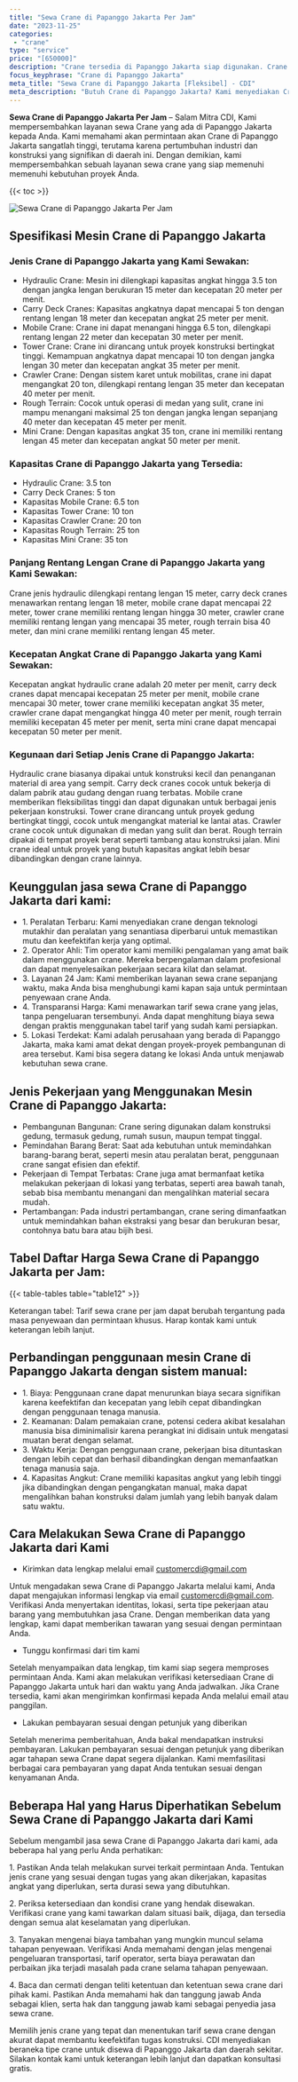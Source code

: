 ```yaml
---
title: "Sewa Crane di Papanggo Jakarta Per Jam"
date: "2023-11-25"
categories:
 - "crane"
type: "service"
price: "[650000]"
description: "Crane tersedia di Papanggo Jakarta siap digunakan. Crane sering digunakan untuk proyek konstruksi sebagai alat angkat berat yang tangguh. Hubungi kami untuk info lengkap."
focus_keyphrase: "Crane di Papanggo Jakarta"
meta_title: "Sewa Crane di Papanggo Jakarta [Fleksibel] - CDI"
meta_description: "Butuh Crane di Papanggo Jakarta? Kami menyediakan Crane berkualitas untuk proyek pembangunan. Segera konsultasi gratis."
---
```


**Sewa Crane di Papanggo Jakarta Per Jam** – Salam Mitra CDI, Kami mempersembahkan layanan sewa Crane yang ada di Papanggo Jakarta kepada Anda. Kami memahami akan permintaan akan Crane di Papanggo Jakarta sangatlah tinggi, terutama karena pertumbuhan industri dan konstruksi yang signifikan di daerah ini. Dengan demikian, kami mempersembahkan sebuah layanan sewa crane yang siap memenuhi memenuhi kebutuhan proyek Anda.

{{< toc >}}

![Sewa Crane di Papanggo Jakarta Per Jam](/images/crane/crane-22.jpg)

## Spesifikasi Mesin Crane di Papanggo Jakarta

### Jenis Crane di Papanggo Jakarta yang Kami Sewakan:

*   Hydraulic Crane: Mesin ini dilengkapi kapasitas angkat hingga 3.5 ton dengan jangka lengan berukuran 15 meter dan kecepatan 20 meter per menit.
*   Carry Deck Cranes: Kapasitas angkatnya dapat mencapai 5 ton dengan rentang lengan 18 meter dan kecepatan angkat 25 meter per menit.
*   Mobile Crane: Crane ini dapat menangani hingga 6.5 ton, dilengkapi rentang lengan 22 meter dan kecepatan 30 meter per menit.
*   Tower Crane: Crane ini dirancang untuk proyek konstruksi bertingkat tinggi. Kemampuan angkatnya dapat mencapai 10 ton dengan jangka lengan 30 meter dan kecepatan angkat 35 meter per menit.
*   Crawler Crane: Dengan sistem karet untuk mobilitas, crane ini dapat mengangkat 20 ton, dilengkapi rentang lengan 35 meter dan kecepatan 40 meter per menit.
*   Rough Terrain: Cocok untuk operasi di medan yang sulit, crane ini mampu menangani maksimal 25 ton dengan jangka lengan sepanjang 40 meter dan kecepatan 45 meter per menit.
*   Mini Crane: Dengan kapasitas angkat 35 ton, crane ini memiliki rentang lengan 45 meter dan kecepatan angkat 50 meter per menit.

### Kapasitas Crane di Papanggo Jakarta yang Tersedia:

*   Hydraulic Crane: 3.5 ton
*   Carry Deck Cranes: 5 ton
*   Kapasitas Mobile Crane: 6.5 ton
*   Kapasitas Tower Crane: 10 ton
*   Kapasitas Crawler Crane: 20 ton
*   Kapasitas Rough Terrain: 25 ton
*   Kapasitas Mini Crane: 35 ton

### Panjang Rentang Lengan Crane di Papanggo Jakarta yang Kami Sewakan:

Crane jenis hydraulic dilengkapi rentang lengan 15 meter, carry deck cranes menawarkan rentang lengan 18 meter, mobile crane dapat mencapai 22 meter, tower crane memiliki rentang lengan hingga 30 meter, crawler crane memiliki rentang lengan yang mencapai 35 meter, rough terrain bisa 40 meter, dan mini crane memiliki rentang lengan 45 meter.

### Kecepatan Angkat Crane di Papanggo Jakarta yang Kami Sewakan:

Kecepatan angkat hydraulic crane adalah 20 meter per menit, carry deck cranes dapat mencapai kecepatan 25 meter per menit, mobile crane mencapai 30 meter, tower crane memiliki kecepatan angkat 35 meter, crawler crane dapat mengangkat hingga 40 meter per menit, rough terrain memiliki kecepatan 45 meter per menit, serta mini crane dapat mencapai kecepatan 50 meter per menit.

### Kegunaan dari Setiap Jenis Crane di Papanggo Jakarta:

Hydraulic crane biasanya dipakai untuk konstruksi kecil dan penanganan material di area yang sempit. Carry deck cranes cocok untuk bekerja di dalam pabrik atau gudang dengan ruang terbatas. Mobile crane memberikan fleksibilitas tinggi dan dapat digunakan untuk berbagai jenis pekerjaan konstruksi. Tower crane dirancang untuk proyek gedung bertingkat tinggi, cocok untuk mengangkat material ke lantai atas. Crawler crane cocok untuk digunakan di medan yang sulit dan berat. Rough terrain dipakai di tempat proyek berat seperti tambang atau konstruksi jalan. Mini crane ideal untuk proyek yang butuh kapasitas angkat lebih besar dibandingkan dengan crane lainnya.

## Keunggulan jasa sewa Crane di Papanggo Jakarta dari kami:

*   1\. Peralatan Terbaru: Kami menyediakan crane dengan teknologi mutakhir dan peralatan yang senantiasa diperbarui untuk memastikan mutu dan keefektifan kerja yang optimal.
*   2\. Operator Ahli: Tim operator kami memiliki pengalaman yang amat baik dalam menggunakan crane. Mereka berpengalaman dalam profesional dan dapat menyelesaikan pekerjaan secara kilat dan selamat.
*   3\. Layanan 24 Jam: Kami memberikan layanan sewa crane sepanjang waktu, maka Anda bisa menghubungi kami kapan saja untuk permintaan penyewaan crane Anda.
*   4\. Transparansi Harga: Kami menawarkan tarif sewa crane yang jelas, tanpa pengeluaran tersembunyi. Anda dapat menghitung biaya sewa dengan praktis menggunakan tabel tarif yang sudah kami persiapkan.
*   5\. Lokasi Terdekat: Kami adalah perusahaan yang berada di Papanggo Jakarta, maka kami amat dekat dengan proyek-proyek pembangunan di area tersebut. Kami bisa segera datang ke lokasi Anda untuk menjawab kebutuhan sewa crane.

## Jenis Pekerjaan yang Menggunakan Mesin Crane di Papanggo Jakarta:

*   Pembangunan Bangunan: Crane sering digunakan dalam konstruksi gedung, termasuk gedung, rumah susun, maupun tempat tinggal.
*   Pemindahan Barang Berat: Saat ada kebutuhan untuk memindahkan barang-barang berat, seperti mesin atau peralatan berat, penggunaan crane sangat efisien dan efektif.
*   Pekerjaan di Tempat Terbatas: Crane juga amat bermanfaat ketika melakukan pekerjaan di lokasi yang terbatas, seperti area bawah tanah, sebab bisa membantu menangani dan mengalihkan material secara mudah.
*   Pertambangan: Pada industri pertambangan, crane sering dimanfaatkan untuk memindahkan bahan ekstraksi yang besar dan berukuran besar, contohnya batu bara atau bijih besi.

## Tabel Daftar Harga Sewa Crane di Papanggo Jakarta per Jam:

{{< table-tables table="table12" >}}

Keterangan tabel: Tarif sewa crane per jam dapat berubah tergantung pada masa penyewaan dan permintaan khusus. Harap kontak kami untuk keterangan lebih lanjut.

## Perbandingan penggunaan mesin Crane di Papanggo Jakarta dengan sistem manual:

*   1\. Biaya: Penggunaan crane dapat menurunkan biaya secara signifikan karena keefektifan dan kecepatan yang lebih cepat dibandingkan dengan penggunaan tenaga manusia.
*   2\. Keamanan: Dalam pemakaian crane, potensi cedera akibat kesalahan manusia bisa diminimalisir karena perangkat ini didisain untuk mengatasi muatan berat dengan selamat.
*   3\. Waktu Kerja: Dengan penggunaan crane, pekerjaan bisa dituntaskan dengan lebih cepat dan berhasil dibandingkan dengan memanfaatkan tenaga manusia saja.
*   4\. Kapasitas Angkut: Crane memiliki kapasitas angkut yang lebih tinggi jika dibandingkan dengan pengangkatan manual, maka dapat mengalihkan bahan konstruksi dalam jumlah yang lebih banyak dalam satu waktu.

## Cara Melakukan Sewa Crane di Papanggo Jakarta dari Kami

*   Kirimkan data lengkap melalui email customercdi@gmail.com

Untuk mengadakan sewa Crane di Papanggo Jakarta melalui kami, Anda dapat mengajukan informasi lengkap via email customercdi@gmail.com. Verifikasi Anda menyertakan identitas, lokasi, serta tipe pekerjaan atau barang yang membutuhkan jasa Crane. Dengan memberikan data yang lengkap, kami dapat memberikan tawaran yang sesuai dengan permintaan Anda.
*   Tunggu konfirmasi dari tim kami

Setelah menyampaikan data lengkap, tim kami siap segera memproses permintaan Anda. Kami akan melakukan verifikasi ketersediaan Crane di Papanggo Jakarta untuk hari dan waktu yang Anda jadwalkan. Jika Crane tersedia, kami akan mengirimkan konfirmasi kepada Anda melalui email atau panggilan.
*   Lakukan pembayaran sesuai dengan petunjuk yang diberikan

Setelah menerima pemberitahuan, Anda bakal mendapatkan instruksi pembayaran. Lakukan pembayaran sesuai dengan petunjuk yang diberikan agar tahapan sewa Crane dapat segera dijalankan. Kami memfasilitasi berbagai cara pembayaran yang dapat Anda tentukan sesuai dengan kenyamanan Anda.

## Beberapa Hal yang Harus Diperhatikan Sebelum Sewa Crane di Papanggo Jakarta dari Kami

Sebelum mengambil jasa sewa Crane di Papanggo Jakarta dari kami, ada beberapa hal yang perlu Anda perhatikan:

1\.  Pastikan Anda telah melakukan survei terkait permintaan Anda. Tentukan jenis crane yang sesuai dengan tugas yang akan dikerjakan, kapasitas angkat yang diperlukan, serta durasi sewa yang dibutuhkan.

2\.  Periksa ketersediaan dan kondisi crane yang hendak disewakan. Verifikasi crane yang kami tawarkan dalam situasi baik, dijaga, dan tersedia dengan semua alat keselamatan yang diperlukan.

3\.  Tanyakan mengenai biaya tambahan yang mungkin muncul selama tahapan penyewaan. Verifikasi Anda memahami dengan jelas mengenai pengeluaran transportasi, tarif operator, serta biaya perawatan dan perbaikan jika terjadi masalah pada crane selama tahapan penyewaan.

4\.  Baca dan cermati dengan teliti ketentuan dan ketentuan sewa crane dari pihak kami. Pastikan Anda memahami hak dan tanggung jawab Anda sebagai klien, serta hak dan tanggung jawab kami sebagai penyedia jasa sewa crane.

Memilih jenis crane yang tepat dan menentukan tarif sewa crane dengan akurat dapat membantu keefektifan tugas konstruksi. CDI menyediakan beraneka tipe crane untuk disewa di Papanggo Jakarta dan daerah sekitar. Silakan kontak kami untuk keterangan lebih lanjut dan dapatkan konsultasi gratis.
